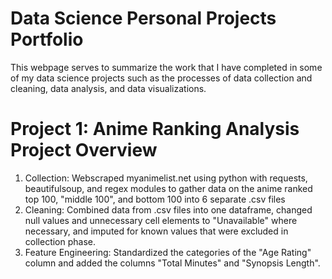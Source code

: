 # Data Science Personal Projects Portfolio
This webpage serves to summarize the work that I have completed in some of my data science projects such as the processes of data collection and cleaning, data analysis, and data visualizations.

# Project 1: Anime Ranking Analysis Project Overview
1. Collection: Webscraped myanimelist.net using python with requests, beautifulsoup, and regex modules to gather data on the anime ranked top 100, "middle 100", and bottom 100 into 6 separate .csv files
2. Cleaning: Combined data from .csv files into one dataframe, changed null values and unnecessary cell elements to "Unavailable" where necessary, and imputed for known values that were excluded in collection phase.
3. Feature Engineering: Standardized the categories of the "Age Rating" column and added the columns "Total Minutes" and "Synopsis Length".
